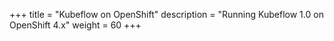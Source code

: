 +++
title = "Kubeflow on OpenShift"
description = "Running Kubeflow 1.0 on OpenShift 4.x"
weight = 60
+++
